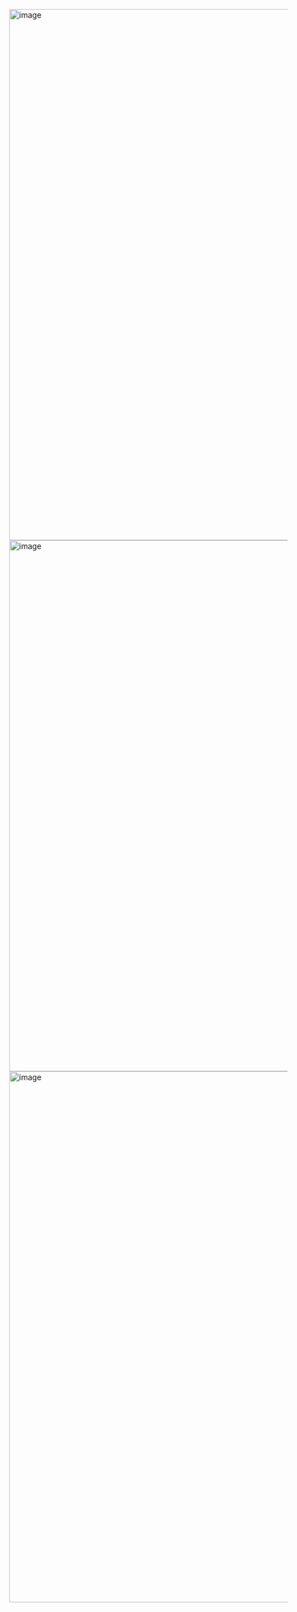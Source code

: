 <img width="960" alt="image" src="https://github.com/advitp/SmartServe2/assets/110667042/6ef6affd-97bb-42be-be5f-4fdc2c5f48bd">
<img width="960" alt="image" src="https://github.com/advitp/SmartServe2/assets/110667042/91f95258-a7bb-4315-b6be-fac25411db99">
<img width="960" alt="image" src="https://github.com/advitp/SmartServe2/assets/110667042/ee4277e1-cf40-4a29-a2e4-8970443e8145">
